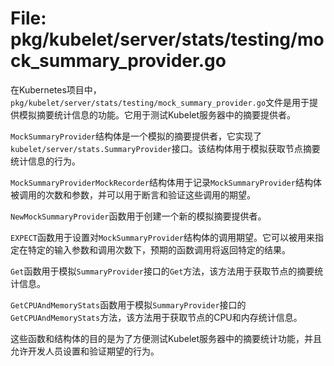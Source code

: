 # File: pkg/kubelet/server/stats/testing/mock_summary_provider.go

在Kubernetes项目中，`pkg/kubelet/server/stats/testing/mock_summary_provider.go`文件是用于提供模拟摘要统计信息的功能。它用于测试Kubelet服务器中的摘要提供者。

`MockSummaryProvider`结构体是一个模拟的摘要提供者，它实现了`kubelet/server/stats.SummaryProvider`接口。该结构体用于模拟获取节点摘要统计信息的行为。

`MockSummaryProviderMockRecorder`结构体用于记录`MockSummaryProvider`结构体被调用的次数和参数，并可以用于断言和验证这些调用的期望。

`NewMockSummaryProvider`函数用于创建一个新的模拟摘要提供者。

`EXPECT`函数用于设置对`MockSummaryProvider`结构体的调用期望。它可以被用来指定在特定的输入参数和调用次数下，预期的函数调用将返回特定的结果。

`Get`函数用于模拟`SummaryProvider`接口的`Get`方法，该方法用于获取节点的摘要统计信息。

`GetCPUAndMemoryStats`函数用于模拟`SummaryProvider`接口的`GetCPUAndMemoryStats`方法，该方法用于获取节点的CPU和内存统计信息。

这些函数和结构体的目的是为了方便测试Kubelet服务器中的摘要统计功能，并且允许开发人员设置和验证期望的行为。

